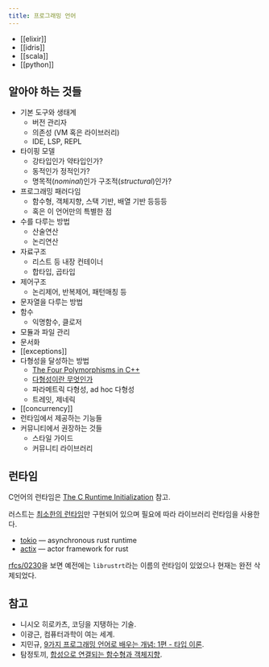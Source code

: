 ```yaml
---
title: 프로그래밍 언어
---
```


- [[elixir]]
- [[idris]]
- [[scala]]
- [[python]]

## 알아야 하는 것들

- 기본 도구와 생태계
  - 버전 관리자
  - 의존성 (VM 혹은 라이브러리)
  - IDE, LSP, REPL
- 타이핑 모델
  - 강타입인가 약타입인가?
  - 동적인가 정적인가?
  - 명목적(*nominal*)인가 구조적(*structural*)인가?
- 프로그래밍 패러다임
  - 함수형, 객체지향, 스택 기반, 배열 기반 등등등
  - 혹은 이 언어만의 특별한 점
- 수를 다루는 방법
  - 산술연산
  - 논리연산
- 자료구조
  - 리스트 등 내장 컨테이너
  - 합타입, 곱타입
- 제어구조
  - 논리제어, 반복제어, 패턴매칭 등
- 문자열을 다루는 방법
- 함수
  - 익명함수, 클로저
- 모듈과 파일 관리
- 문서화
- [[exceptions]]
- 다형성을 달성하는 방법
	- [The Four Polymorphisms in C++](https://github.com/utilForever/modern-cpp-tutorial/blob/master/Articles/The%20Four%20Polymorphisms%20in%20C%2B%2B.md)
	- [다형성이란 무엇인가](https://velog.io/@humonnom/%EB%8B%A4%ED%98%95%EC%84%B1%EC%9D%B4%EB%9E%80-%EB%AC%B4%EC%97%87%EC%9D%B8%EA%B0%80)
	- 파라메트릭 다형성, ad hoc 다형성
	- 트레잇, 제네릭
- [[concurrency]]
- 런타임에서 제공하는 기능들
- 커뮤니티에서 권장하는 것들
  - 스타일 가이드
  - 커뮤니티 라이브러리

## 런타임

C언어의 런타임은 [The C Runtime Initialization](https://www.embecosm.com/appnotes/ean9/html/ch05s02.html) 참고.

러스트는 [최소한의 런타임](https://doc.rust-lang.org/reference/runtime.html)만 구현되어 있으며 필요에 따라 라이브러리 런타임을 사용한다.

- [tokio](https://tokio.rs/) — asynchronous rust runtime
- [actix](https://github.com/actix/actix) — actor framework for rust

[rfcs/0230](https://github.com/rust-lang/rfcs/blob/master/text/0230-remove-runtime.md)을 보면 예전에는 `librustrt`라는 이름의 런타임이 있었으나 현재는 완전 삭제되었다.


## 참고

- 니시오 히로카츠, 코딩을 지탱하는 기술.
- 이광근, 컴퓨터과학이 여는 세계.
- 지민규, [9가지 프로그래밍 언어로 배우는 개념: 1편 - 타입 이론](https://tech.devsisters.com/posts/programming-languages-1-type-theory).
- 탐정토끼, [합성으로 연결되는 함수형과 객체지향](https://twinstae.github.io/composable/).
